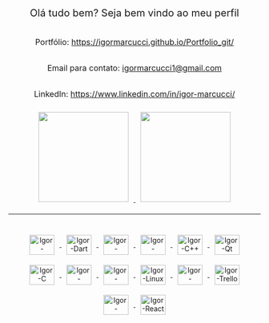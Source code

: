 <div style="display: flex; flex-direction: row; justify-content: space-evenly; width: 100%; max-width: 100%; font-size: 20px; text-align: center;">
  <p>Olá tudo bem? Seja bem vindo ao meu perfil</p>
</div>
<div style="display: flex; flex-direction: row; justify-content: space-evenly; width: 100%; max-width: 100%; font-size: 16px; text-align: center;">
  <p>Portfólio: <a href="https://igormarcucci.github.io/Portfolio_git/">https://igormarcucci.github.io/Portfolio_git/</a></p>
</div>
<div style="display: flex; flex-direction: row; justify-content: space-evenly; width: 100%; max-width: 100%; font-size: 16px; text-align: center;">
  <p>Email para contato: <a href="mailto:igormarcucci1@gmail.com">igormarcucci1@gmail.com</a></p>
</div>
<div style="display: flex; flex-direction: row; justify-content: space-evenly; width: 100%; max-width: 100%; font-size: 16px; text-align: center;">
  <p>LinkedIn: <a href="https://www.linkedin.com/in/igor-marcucci/">https://www.linkedin.com/in/igor-marcucci/</a></p>
</div>

<div align="center">
  <a href="https://github.com/IgorMarcucci">
  <img height="180em" style="margin: 10px" src="https://github-readme-stats.vercel.app/api?username=IgorMarcucci&show_icons=true&theme=dark&include_all_commits=true&count_private=true"/>
  <img height="180em" style="margin: 10px" src="https://github-readme-stats.vercel.app/api/top-langs/?username=IgorMarcucci&layout=compact&langs_count=7&theme=dark"/>
</div>

___

<div align="center" style="width: 100%; max-width: 100%; display: flex-wrap; flex-direction: row; justify-content: space-evenly"><br>
  <img align="center" style="margin: 10px;" alt="Igor-Flutter" height="40" width="50" src="https://cdn.jsdelivr.net/gh/devicons/devicon/icons/flutter/flutter-original.svg" />
  <img align="center" style="margin: 10px;" alt="Igor-Dart" height="40" width="50" src="https://cdn.jsdelivr.net/gh/devicons/devicon/icons/dart/dart-original.svg" />
  <img align="center" style="margin: 10px;" alt="Igor-LinkedIn" height="40" width="50" src="https://cdn.jsdelivr.net/gh/devicons/devicon/icons/linkedin/linkedin-original.svg" />
  <img align="center" style="margin: 10px;" alt="Igor-Visual-Studio" height="40" width="50" src="https://cdn.jsdelivr.net/gh/devicons/devicon/icons/visualstudio/visualstudio-plain.svg" />
  <img align="center" style="margin: 10px;" alt="Igor-C++" height="40" width="50" src="https://cdn.jsdelivr.net/gh/devicons/devicon/icons/cplusplus/cplusplus-original.svg" />
  <img align="center" style="margin: 10px;" alt="Igor-Qt" height="40" width="50" src="https://cdn.jsdelivr.net/gh/devicons/devicon/icons/qt/qt-original.svg" />
  <img align="center" style="margin: 10px;" alt="Igor-C" height="40" width="50" src="https://cdn.jsdelivr.net/gh/devicons/devicon/icons/c/c-original.svg" />
  <img align="center" style="margin: 10px;" alt="Igor-Canva" height="40" width="50" src="https://cdn.jsdelivr.net/gh/devicons/devicon/icons/canva/canva-original.svg" />
  <img align="center" style="margin: 10px;" alt="Igor-Figma" height="40" width="50" src="https://cdn.jsdelivr.net/gh/devicons/devicon/icons/figma/figma-original.svg" />
  <img align="center" style="margin: 10px;" alt="Igor-Linux" height="40" width="50" src="https://cdn.jsdelivr.net/gh/devicons/devicon/icons/linux/linux-original.svg" />
  <img align="center" style="margin: 10px;" alt="Igor-Photoshop" height="40" width="50" src="https://cdn.jsdelivr.net/gh/devicons/devicon/icons/photoshop/photoshop-plain.svg" />
  <img align="center" style="margin: 10px;" alt="Igor-Trello" height="40" width="50" src="https://cdn.jsdelivr.net/gh/devicons/devicon/icons/trello/trello-plain.svg" />
  <img align="center" style="margin: 10px;" alt="Igor-Ubuntu" height="40" width="50" src="https://cdn.jsdelivr.net/gh/devicons/devicon/icons/ubuntu/ubuntu-plain.svg" />
  <img align="center" style="margin: 10px;" alt="Igor-React" height="40" width="50" src="https://cdn.jsdelivr.net/gh/devicons/devicon/icons/react/react-original.svg" />
</div>
